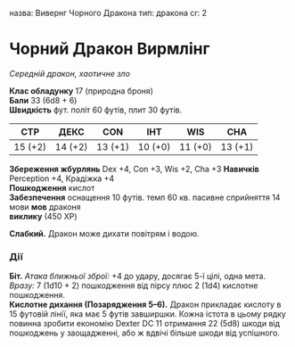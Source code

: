 назва: Вивернг Чорного Дракона тип: дракона cr: 2

# Чорний Дракон Вирмлінг
_Середній дракон, хаотичне зло_

**Клас обладунку** 17 (природна броня)    
**Бали** 33 (6d8 + 6)    
**Швидкість** фут. політ 60 футів, плит 30 футів.

| СТР     | ДЕКС    | CON     | ІНТ     | WIS     | CHA     |
| ------- | ------- | ------- | ------- | ------- | ------- |
| 15 (+2) | 14 (+2) | 13 (+1) | 10 (+0) | 11 (+0) | 13 (+1) |

**Збереження жбурлянь** Dex +4, Con +3, Wis +2, Cha +3 **Навичків** Perception +4, Крадіжка +4    
**Пошкодження** кислот    
**Забезпечення** оснащення 10 футів. темп 60 кв. пасивне сприйняття 14    
мови **мов** драконя    
**виклику** (450 XP)

**Слабкий.** Дракон може дихати повітрям і водою.

### Дії
**Біт.** _Атака ближньої зброї:_ +4 до удару, досягає 5-ї цілі, одна мета. _Вразу:_ 7 (1d10 + 2) пошкодження від пірсу плюс 2 (1d4) кислотне пошкодження.    
**Кислотне дихання (Позарядження 5–6).** Дракон прикладає кислоту в 15 футовій лінії, яка має 5 футів завширшки. Кожна істота в цьому рядку повинна зробити економію Dexter DC 11 отримання 22 (5d8) шкоди від пошкоджень у заощадженні, або ж вдвічі більше шкоди від успішного.